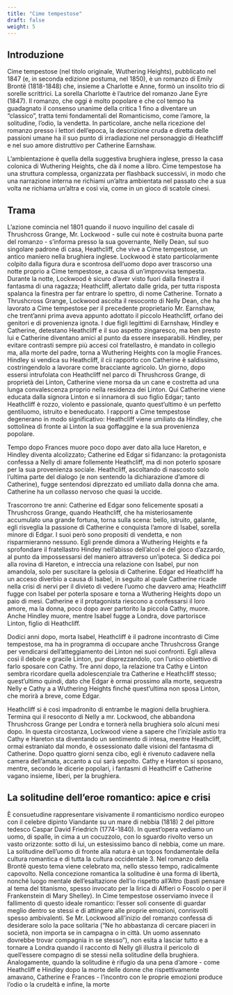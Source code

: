 ```yaml
---
title: "Cime tempestose"
draft: false
weight: 5
---
```


## Introduzione

 

Cime tempestose (nel titolo originale, Wuthering Heights), pubblicato nel 1847 (e, in seconda edizione postuma, nel 1850), è un romanzo di Emily Brontë (1818-1848) che, insieme a Charlotte e Anne, formò un insolito trio di sorelle scrittrici. La sorella Charlotte è l’autrice del romanzo Jane Eyre (1847). Il romanzo, che oggi è molto popolare e che col tempo ha guadagnato il consenso unanime della critica 1 fino a diventare un “classico”, tratta temi fondamentali del Romanticismo, come l’amore, la solitudine, l’odio, la vendetta. In particolare, anche nella ricezione del romanzo presso i lettori dell’epoca, la descrizione cruda e diretta delle passioni umane ha il suo punto di irradiazione nel personaggio di Heathcliff e nel suo amore distruttivo per Catherine Earnshaw.

L’ambientazione è quella della suggestiva brughiera inglese, presso la casa colonica di Wuthering Heights, che dà il nome a libro. Cime tempestose ha una struttura complessa, organizzata per flashback successivi, in modo che una narrazione interna ne richiami un’altra ambientata nel passato che a sua volta ne richiama un’altra e così via, come in un gioco di scatole cinesi.

 

## Trama

 

L’azione comincia nel 1801 quando il nuovo inquilino del casale di Thrushcross Grange, Mr. Lockwood - sulle cui note è costruita buona parte del romanzo - s’informa presso la sua governante, Nelly Dean, sul suo singolare padrone di casa, Heathcliff, che vive a Cime tempestose, un antico maniero nella brughiera inglese. Lockwood è stato particolarmente colpito dalla figura dura e scontrosa dell’uomo dopo aver trascorso una notte proprio a Cime tempestose, a causa di un’improvvisa tempesta. Durante la notte, Lockwood è sicuro d’aver visto fuori dalla finestra il fantasma di una ragazza; Heathcliff, allertato dalle grida, per tutta risposta spalanca la finestra per far entrare lo spettro, di nome Catherine. Tornato a Thrushcross Grange, Lockwood ascolta il resoconto di Nelly Dean, che ha lavorato a Cime tempestose per il precedente proprietario  Mr. Earnshaw, che trent’anni prima aveva appunto adottato il piccolo Heathcliff, orfano dei genitori e di provenienza ignota. I due figli legittimi di Earnshaw, Hindley e Catherine, detestano Heathcliff e il suo aspetto zingaresco, ma ben presto lui e Catherine diventano amici al punto da essere inseparabili. Hindley, per evitare contrasti sempre più accesi col fratellastro, è mandato in collegio ma, alla morte del padre, torna a Wuthering Heights con la moglie Frances. Hindley si vendica su Heathcliff, il cii rapporto con Catherine è saldissimo, costringendolo a lavorare come bracciante agricolo. Un giorno, dopo essersi intrufolata con Heathcliff nel parco di Thrushcross Grange, di proprietà dei Linton, Catherine viene morsa da un cane e costretta ad una lunga convalescenza proprio nella residenza dei Linton. Qui Catherine viene educata dalla signora Linton e si innamora di suo figlio Edgar; tanto Heathcliff è rozzo, violento e passionale, quanto quest’ultimo è un perfetto gentiluomo, istruito e beneducato. I rapporti a Cime tempestose degenerano in modo significativo: Heathcliff viene umiliato da Hindley, che sottolinea di fronte ai Linton la sua goffaggine e la sua provenienza popolare.

Tempo dopo Frances muore poco dopo aver dato alla luce Hareton, e Hindley diventa alcolizzato; Catherine ed Edgar si fidanzano: la protagonista confessa a Nelly di amare follemente Heathcliff, ma di non poterlo sposare per la sua provenienza sociale. Heathcliff, ascoltando di nascosto solo l’ultima parte del dialogo (e non sentendo la dichiarazione d’amore di Catherine), fugge sentendosi diprezzato ed umiliato dalla donna che ama. Catherine ha un collasso nervoso che quasi la uccide.

Trascorrono tre anni: Catherine ed Edgar sono felicemente sposati a Thrushcross Grange, quando Heathcliff, che ha misteriosamente accumulato una grande fortuna, torna sulla scena: bello, istruito, galante, egli risveglia la passione di Catherine e conquista l’amore di Isabel, sorella minore di Edgar. I suoi però sono propositi di vendetta, e non risparmieranno nessuno. Egli prende dimora a Wuthering Heights e fa sprofondare il fratellastro Hindey nell’abisso dell’alcol e del gioco d’azzardo, al punto da impossessarsi del maniero attraverso un’ipoteca. Si dedica poi alla rovina di Hareton, e intreccia una relazione con Isabel, pur non amandola, solo per suscitare la gelosia di Catherine. Edgar ed Heathcliff ha un acceso diverbio a causa di Isabel, in seguito al quale Catherine ricade nella crisi di nervi per il divieto di vedere l’uomo che davvero ama; Heathcliff fugge con Isabel per poterla sposare e torna a Wuthering Heights dopo un paio di mesi. Catherine e il protagonista riescono a confessarsi il loro amore, ma la donna, poco dopo aver partorito la piccola Cathy, muore. Anche Hindley muore, mentre Isabel fugge a Londra, dove partorisce Linton, figlio di Heathcliff.

Dodici anni dopo, morta Isabel, Heathcliff è il padrone incontrasto di Cime tempestose, ma ha in programma di occupare anche Thrushcross Grange per vendicarsi dell’atteggiamento dei Linton nei suoi confronti. Egli alleva così il debole e gracile Linton, pur disprezzandolo, con l’unico obiettivo di farlo sposare con Cathy. Tre anni dopo, la relazione tra Cathy e Linton sembra ricordare quella adolescenziale tra Catherine e Heathcliff stesso; quest’ultimo quindi, dato che Edgar è ormai prossimo alla morte, sequestra Nelly e Cathy a a Wuthering Heights finché quest’ultima non sposa Linton, che morirà a breve, come Edgar.

Heathcliff si è così impadronito di entrambe le magioni della brughiera. Termina qui il resoconto di Nelly a mr. Lockwood, che abbandona Thrushcross Grange per Londra e tornerà nella brughiera solo alcuni mesi dopo. In questa circostanza, Lockwood viene a sapere che l’iniziale astio tra Cathy e Hareton sta diventando un sentimento di intesa, mentre Heathcliff, ormai estraniato dal mondo, è ossessionato dalle visioni del fantasma di Catherine. Dopo quattro giorni senza cibo, egli è rivenuto cadavere nella camera dell’amata, accanto a cui sarà sepolto. Cathy e Hareton si sposano, mentre, secondo le dicerie popolari, i fantasmi di Heathcliff e Catherine vagano insieme, liberi, per la brughiera.

 

## La solitudine dell’eroe romantico: apice e crisi

 

È consuetudine rappresentare visivamente il romanticismo nordico europeo con il celebre dipinto Viandante su un mare di nebbia (1818) 2 del pittore tedesco Caspar David Friedrich (1774-1840). In quest’opera vediamo un uomo, di spalle, in cima a un cocuzzolo, con lo sguardo rivolto verso un vasto orizzonte: sotto di lui, un estesissimo banco di nebbia, come un mare. La solitudine dell’uomo di fronte alla natura è un topos fondamentale della cultura romantica e di tutta la cultura occidentale 3. Nel romanzo della Brontë questo tema viene celebrato ma, nello stesso tempo, radicalmente capovolto. Nella concezione romantica la solitudine è una forma di libertà, nonché luogo mentale dell’esaltazione dell’io rispetto all’Altro (basti pensare al tema del titanismo, spesso invocato per la lirica di Alfieri o Foscolo o per il Frankenstein di Mary Shelley). In Cime tempestose osserviamo invece il fallimento di questo ideale romantico: l’esser soli consente di guardar meglio dentro se stessi e di attingere alle proprie emozioni, conrisvolti spesso ambivalenti. Se Mr. Lockwood all’inizio del romanzo confessa di desiderare solo la pace solitaria (“Ne ho abbastanza di cercare piaceri in società, non importa se in campagna o in città. Un uomo assennato dovrebbe trovar compagnia in se stesso”), non esita a lasciar tutto e a tornare a Londra quando il racconto di Nelly gli illustra il pericolo di quell’essere compagno di se stessi nella solitudine della brughiera. Analogamente, quando la solitudine è rifugio da una pena d’amore - come Heathcliff e Hindley dopo la morte delle donne che rispettivamente amavano, Catherine e Frances - l’incontro con le proprie emozioni produce l’odio o la crudeltà e infine, la morte 